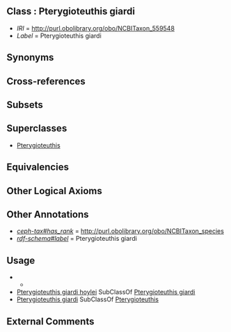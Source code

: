 
## Class : Pterygioteuthis giardi

 * *IRI* = http://purl.obolibrary.org/obo/NCBITaxon_559548
 * *Label* = Pterygioteuthis giardi

## Synonyms


## Cross-references


## Subsets


## Superclasses

 * [Pterygioteuthis](../../NCBITaxon/43/NCBITaxon_34543.md)

## Equivalencies


## Other Logical Axioms


## Other Annotations

 * *[ceph-tax#has_rank](../../ceph-tax#has/nk/ceph-tax#has_rank.md)* = http://purl.obolibrary.org/obo/NCBITaxon_species
 * *[rdf-schema#label](../../el/rdf-schema#label.md)* = Pterygioteuthis giardi

## Usage

 * -
 * [Pterygioteuthis giardi hoylei](../../NCBITaxon/49/NCBITaxon_559549.md) SubClassOf [Pterygioteuthis giardi](../../NCBITaxon/48/NCBITaxon_559548.md)
 * [Pterygioteuthis giardi](../../NCBITaxon/48/NCBITaxon_559548.md) SubClassOf [Pterygioteuthis](../../NCBITaxon/43/NCBITaxon_34543.md)

## External Comments

